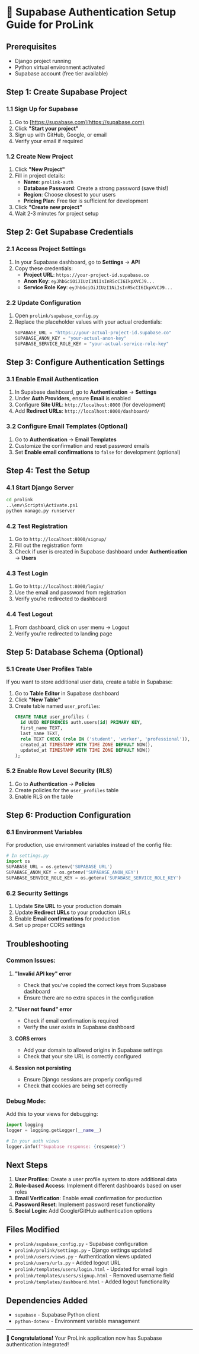 # 🚀 Supabase Authentication Setup Guide for ProLink

## **Prerequisites**
- Django project running
- Python virtual environment activated
- Supabase account (free tier available)

## **Step 1: Create Supabase Project**

### 1.1 Sign Up for Supabase
1. Go to [https://supabase.com](https://supabase.com)
2. Click **"Start your project"**
3. Sign up with GitHub, Google, or email
4. Verify your email if required

### 1.2 Create New Project
1. Click **"New Project"**
2. Fill in project details:
   - **Name**: `prolink-auth`
   - **Database Password**: Create a strong password (save this!)
   - **Region**: Choose closest to your users
   - **Pricing Plan**: Free tier is sufficient for development
3. Click **"Create new project"**
4. Wait 2-3 minutes for project setup

## **Step 2: Get Supabase Credentials**

### 2.1 Access Project Settings
1. In your Supabase dashboard, go to **Settings** → **API**
2. Copy these credentials:
   - **Project URL**: `https://your-project-id.supabase.co`
   - **Anon Key**: `eyJhbGciOiJIUzI1NiIsInR5cCI6IkpXVCJ9...`
   - **Service Role Key**: `eyJhbGciOiJIUzI1NiIsInR5cCI6IkpXVCJ9...`

### 2.2 Update Configuration
1. Open `prolink/supabase_config.py`
2. Replace the placeholder values with your actual credentials:
   ```python
   SUPABASE_URL = "https://your-actual-project-id.supabase.co"
   SUPABASE_ANON_KEY = "your-actual-anon-key"
   SUPABASE_SERVICE_ROLE_KEY = "your-actual-service-role-key"
   ```

## **Step 3: Configure Authentication Settings**

### 3.1 Enable Email Authentication
1. In Supabase dashboard, go to **Authentication** → **Settings**
2. Under **Auth Providers**, ensure **Email** is enabled
3. Configure **Site URL**: `http://localhost:8000` (for development)
4. Add **Redirect URLs**: `http://localhost:8000/dashboard/`

### 3.2 Configure Email Templates (Optional)
1. Go to **Authentication** → **Email Templates**
2. Customize the confirmation and reset password emails
3. Set **Enable email confirmations** to `false` for development (optional)

## **Step 4: Test the Setup**

### 4.1 Start Django Server
```bash
cd prolink
..\env\Scripts\Activate.ps1
python manage.py runserver
```

### 4.2 Test Registration
1. Go to `http://localhost:8000/signup/`
2. Fill out the registration form
3. Check if user is created in Supabase dashboard under **Authentication** → **Users**

### 4.3 Test Login
1. Go to `http://localhost:8000/login/`
2. Use the email and password from registration
3. Verify you're redirected to dashboard

### 4.4 Test Logout
1. From dashboard, click on user menu → Logout
2. Verify you're redirected to landing page

## **Step 5: Database Schema (Optional)**

### 5.1 Create User Profiles Table
If you want to store additional user data, create a table in Supabase:

1. Go to **Table Editor** in Supabase dashboard
2. Click **"New Table"**
3. Create table named `user_profiles`:
   ```sql
   CREATE TABLE user_profiles (
     id UUID REFERENCES auth.users(id) PRIMARY KEY,
     first_name TEXT,
     last_name TEXT,
     role TEXT CHECK (role IN ('student', 'worker', 'professional')),
     created_at TIMESTAMP WITH TIME ZONE DEFAULT NOW(),
     updated_at TIMESTAMP WITH TIME ZONE DEFAULT NOW()
   );
   ```

### 5.2 Enable Row Level Security (RLS)
1. Go to **Authentication** → **Policies**
2. Create policies for the `user_profiles` table
3. Enable RLS on the table

## **Step 6: Production Configuration**

### 6.1 Environment Variables
For production, use environment variables instead of the config file:

```python
# In settings.py
import os
SUPABASE_URL = os.getenv('SUPABASE_URL')
SUPABASE_ANON_KEY = os.getenv('SUPABASE_ANON_KEY')
SUPABASE_SERVICE_ROLE_KEY = os.getenv('SUPABASE_SERVICE_ROLE_KEY')
```

### 6.2 Security Settings
1. Update **Site URL** to your production domain
2. Update **Redirect URLs** to your production URLs
3. Enable **Email confirmations** for production
4. Set up proper CORS settings

## **Troubleshooting**

### Common Issues:

1. **"Invalid API key" error**
   - Check that you've copied the correct keys from Supabase dashboard
   - Ensure there are no extra spaces in the configuration

2. **"User not found" error**
   - Check if email confirmation is required
   - Verify the user exists in Supabase dashboard

3. **CORS errors**
   - Add your domain to allowed origins in Supabase settings
   - Check that your site URL is correctly configured

4. **Session not persisting**
   - Ensure Django sessions are properly configured
   - Check that cookies are being set correctly

### Debug Mode:
Add this to your views for debugging:
```python
import logging
logger = logging.getLogger(__name__)

# In your auth views
logger.info(f"Supabase response: {response}")
```

## **Next Steps**

1. **User Profiles**: Create a user profile system to store additional data
2. **Role-based Access**: Implement different dashboards based on user roles
3. **Email Verification**: Enable email confirmation for production
4. **Password Reset**: Implement password reset functionality
5. **Social Login**: Add Google/GitHub authentication options

## **Files Modified**

- `prolink/supabase_config.py` - Supabase configuration
- `prolink/prolink/settings.py` - Django settings updated
- `prolink/users/views.py` - Authentication views updated
- `prolink/users/urls.py` - Added logout URL
- `prolink/templates/users/login.html` - Updated for email login
- `prolink/templates/users/signup.html` - Removed username field
- `prolink/templates/dashboard.html` - Added logout functionality

## **Dependencies Added**

- `supabase` - Supabase Python client
- `python-dotenv` - Environment variable management

---

**🎉 Congratulations!** Your ProLink application now has Supabase authentication integrated!
